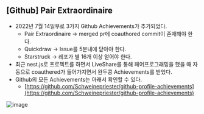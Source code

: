 ## [Github] Pair Extraordinaire

- 2022년 7월 14일부로 3가지 Github Achievements가 추가되었다.
    - Pair Extraordinaire → merged pr에 coauthored commit이 존재해야 한다.
    - Quickdraw → Issue를 5분내에 닫아야 한다.
    - Starstruck → 레포가 별 16개 이상 얻어야 한다.
- 최근 nest.js로 프로젝트를 하면서 LiveShare를 통해 페어프로그래밍을 했을 때 자동으로 coauthered가 들어가지면서 완두콩 Achievements를 받았다.
- Github의 모든 Achievements는 아래서 확인할 수 있다.
    - [https://github.com/Schweinepriester/github-profile-achievements](https://github.com/Schweinepriester/github-profile-achievements)

![image](https://user-images.githubusercontent.com/58586537/178851713-fbad8b50-1376-4913-851f-de058c264bc3.png)
